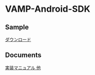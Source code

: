# VAMP-Android-SDK

## Sample
[ダウンロード](https://github.com/AdGeneration/VAMP-Android-SDK/releases)

## Documents
[実装マニュアル 他](https://supership-jp.github.io/VAMP-SDK-Document/android/)
